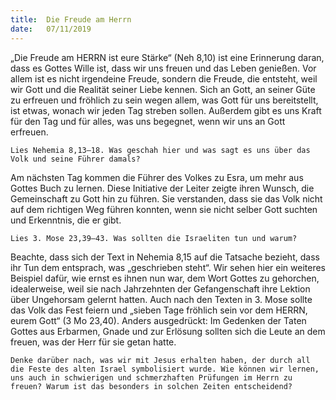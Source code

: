 ```yaml
---
title:  Die Freude am Herrn
date:   07/11/2019
---
```


„Die Freude am HERRN ist eure Stärke“ (Neh 8,10) ist eine Erinnerung daran, dass es Gottes Wille ist, dass wir uns freuen und das Leben genießen. Vor allem ist es nicht irgendeine Freude, sondern die Freude, die entsteht, weil wir Gott und die Realität seiner Liebe kennen. Sich an Gott, an seiner Güte zu erfreuen und fröhlich zu sein wegen allem, was Gott für uns bereitstellt, ist etwas, wonach wir jeden Tag streben sollen. Außerdem gibt es uns Kraft für den Tag und für alles, was uns begegnet, wenn wir uns an Gott erfreuen.

`Lies Nehemia 8,13–18. Was geschah hier und was sagt es uns über das Volk und seine Führer damals?`

Am nächsten Tag kommen die Führer des Volkes zu Esra, um mehr aus Gottes Buch zu lernen. Diese Initiative der Leiter zeigte ihren Wunsch, die Gemeinschaft zu Gott hin zu führen. Sie verstanden, dass sie das Volk nicht auf dem richtigen Weg führen konnten, wenn sie nicht selber Gott suchten und Erkenntnis, die er gibt.

`Lies 3. Mose 23,39–43. Was sollten die Israeliten tun und warum?`


Beachte, dass sich der Text in Nehemia 8,15 auf die Tatsache bezieht, dass ihr Tun dem entsprach, was „geschrieben steht“. Wir sehen hier ein weiteres Beispiel dafür, wie ernst es ihnen nun war, dem Wort Gottes zu gehorchen, idealerweise, weil sie nach Jahrzehnten der Gefangenschaft ihre Lektion über Ungehorsam gelernt hatten. Auch nach den Texten in 3. Mose sollte das Volk das Fest feiern und „sieben Tage fröhlich sein vor dem HERRN, eurem Gott“ (3 Mo 23,40). Anders ausgedrückt: Im Gedenken der Taten Gottes aus Erbarmen, Gnade und zur Erlösung sollten sich die Leute an dem freuen, was der Herr für sie getan hatte.

`Denke darüber nach, was wir mit Jesus erhalten haben, der durch all die Feste des alten Israel symbolisiert wurde. Wie können wir lernen, uns auch in schwierigen und schmerzhaften Prüfungen im Herrn zu freuen? Warum ist das besonders in solchen Zeiten entscheidend?`